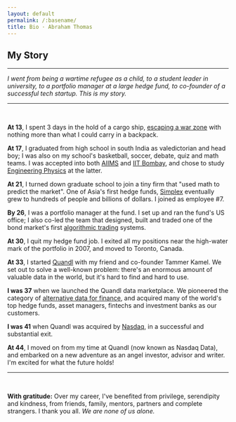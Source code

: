 ```yaml
---
layout: default
permalink: /:basename/
title: Bio · Abraham Thomas
---
```

## My Story

----

*I went from being a wartime refugee as a child, to a student leader in university, to a portfolio manager at a large hedge fund, to co-founder of a successful tech startup.  This is my story.*

---

<br/>

**At 13**, I spent 3 days in the hold of a cargo ship, [escaping a war zone](/invasion) with nothing more than what I could carry in a backpack.  

**At 17**, I graduated from high school in south India as valedictorian and head boy; I was also on my school's basketball, soccer, debate, quiz and math teams. I was accepted into both [AIIMS](https://en.wikipedia.org/wiki/All_India_Institute_of_Medical_Sciences,_New_Delhi) and [IIT Bombay](https://en.wikipedia.org/wiki/Indian_Institute_of_Technology_Bombay), and chose to study [Engineering Physics](https://en.wikipedia.org/wiki/Engineering_physics) at the latter.

**At 21**, I turned down graduate school to join a tiny firm that "used math to predict the market".  One of Asia's first hedge funds, [Simplex](https://www.simplexasset.com/en/) eventually grew to hundreds of people and billions of dollars. I joined as employee #7.

**By 26**, I was a portfolio manager at the fund.  I set up and ran the fund's US office; I also co-led the team that designed, built and traded one of the bond market's first [algorithmic trading](https://pivotal.substack.com/p/ahead-of-the-yield-curve) systems.

**At 30**, I quit my hedge fund job.  I exited all my positions near the high-water mark of the portfolio in 2007, and moved to Toronto, Canada.  

**At 33**, I started [Quandl](https://www.quandl.com/) with my friend and co-founder Tammer Kamel.  We set out to solve a well-known problem: there's an enormous amount of valuable data in the world, but it's hard to find and hard to use.

**I was 37** when we launched the Quandl data marketplace.  We pioneered the category of [alternative data for finance](https://en.wikipedia.org/wiki/Alternative_data_(finance)), and acquired many of the world's top hedge funds, asset managers, fintechs and investment banks as our customers.

**I was 41** when Quandl was acquired by [Nasdaq](https://www.nasdaq.com/), in a successful and substantial exit.  

**At 44**, I moved on from my time at Quandl (now known as Nasdaq Data), and embarked on a new adventure as an angel investor, advisor and writer. I'm excited for what the future holds!

----

<br/>


**With gratitude:** Over my career, I've benefited from privilege, serendipity and kindness, from friends, family, mentors, partners and complete strangers.  I thank you all.  *We are none of us alone.*

<br/>
<br/>
<br/>
